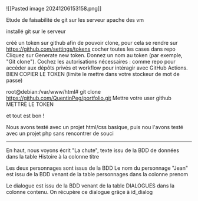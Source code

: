 ![[Pasted image 20241206153158.png]]

Etude de faisabilité de git sur les serveur apache des vm

installé git sur le serveur

créé un token sur github afin de pouvoir clone, pour cela se rendre sur 
https://github.com/settings/tokens
cocher toutes les cases dans repo
Cliquez sur Generate new token.
Donnez un nom au token (par exemple, "Git clone").
Cochez les autorisations nécessaires : comme repo pour accéder aux dépôts privés et workflow pour intéragir avec GitHub Actions.
BIEN COPIER LE TOKEN (limite le mettre dans votre stockeur de mot de passe)

root@debian:/var/www/html# git clone https://github.com/QuentinPeg/portfolio.git
Mettre votre user github
METTRE LE TOKEN

et tout est bon !

Nous avons testé avec un projet html/css basique, puis nou l'avons testé avec un projet php sans rencontrer de souci

---

En haut, nous voyons écrit "La chute", texte issu de la BDD de données dans la table Histoire à la colonne titre

Les deux personnages sont issus de la BDD
Le nom du personnage "Jean" est issu de la BDD venant de la table personnages dans la colonne prenom

Le dialogue est issu de la BDD venant de la table DIALOGUES dans la colonne contenu. On récupère ce dialogue grâçe à id_dialog